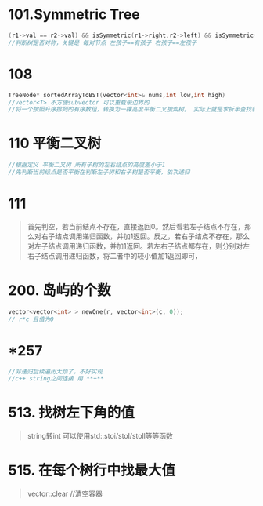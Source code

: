 # 101.Symmetric Tree
```cpp
(r1->val == r2->val) && isSymmetric(r1->right,r2->left) && isSymmetric(r1->left,r2->right);
//判断树是否对称，关键是 每对节点 左孩子==有孩子 右孩子==左孩子
```

# 108
```cpp
TreeNode* sortedArrayToBST(vector<int>& nums,int low,int high)
//vector<T> 不方便subvector 可以重载带边界的
//将一个按照升序排列的有序数组，转换为一棵高度平衡二叉搜索树。 实际上就是求折半查找判定树
```
# 110 平衡二叉树
```cpp
//根据定义 平衡二叉树 所有子树的左右结点的高度差小于1
//先判断当前结点是否平衡在判断左子树和右子树是否平衡，依次递归
```

# 111 
>首先判空，若当前结点不存在，直接返回0。然后看若左子结点不存在，那么对右子结点调用递归函数，并加1返回。反之，若右子结点不存在，那么对左子结点调用递归函数，并加1返回。若左右子结点都存在，则分别对左右子结点调用递归函数，将二者中的较小值加1返回即可， 

# 200. 岛屿的个数
```cpp
vector<vector<int> > newOne(r, vector<int>(c, 0));
// r*c 且值为0
```

# *257
```cpp
//非递归后续遍历太烦了，不好实现
//c++ string之间连接 用 **+**
```

# 513. 找树左下角的值
> string转int 可以使用std::stoi/stol/stoll等等函数

# 515. 在每个树行中找最大值
> vector::clear //清空容器

